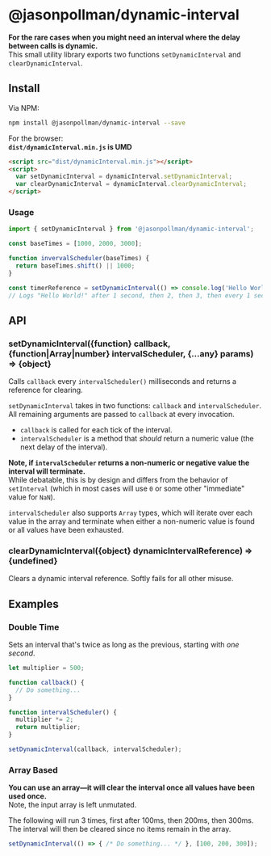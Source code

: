 # @jasonpollman/dynamic-interval
**For the rare cases when you might need an interval where the delay between calls is dynamic.**    
This small utility library exports two functions `setDynamicInterval` and `clearDynamicInterval`.

## Install

Via NPM:    
```bash
npm install @jasonpollman/dynamic-interval --save
```

For the browser:    
**`dist/dynamicInterval.min.js` is UMD**    

```html
<script src="dist/dynamicInterval.min.js"></script>
<script>
  var setDynamicInterval = dynamicInterval.setDynamicInterval;
  var clearDynamicInterval = dynamicInterval.clearDynamicInterval;
</script>
```

### Usage

```js
import { setDynamicInterval } from '@jasonpollman/dynamic-interval';

const baseTimes = [1000, 2000, 3000];

function invervalScheduler(baseTimes) {
  return baseTimes.shift() || 1000;
}

const timerReference = setDynamicInterval(() => console.log('Hello World!'), intervalScheduler));
// Logs "Hello World!" after 1 second, then 2, then 3, then every 1 second.
```

## API

### setDynamicInterval({function} callback, {function|Array|number} intervalScheduler, {...any} params) => {object}
Calls `callback` every `intervalScheduler()` milliseconds and returns a reference for clearing.

`setDynamicInterval` takes in two functions: `callback` and `intervalScheduler`. All remaining
arguments are passed to `callback` at every invocation.

- `callback` is called for each tick of the interval.
- `intervalScheduler` is a method that *should* return a numeric value (the next delay of the interval).

**Note, if `intervalScheduler` returns a non-numeric or negative value the interval will terminate.**     
While debatable, this is by design and differs from the behavior of `setInterval` (which in most cases will use `0` or some other "immediate" value for `NaN`).

`intervalScheduler` also supports `Array` types, which will iterate over each value in the array
and terminate when either a non-numeric value is found or all values have been exhausted.

### clearDynamicInterval({object} dynamicIntervalReference) => {undefined}
Clears a dynamic interval reference. Softly fails for all other misuse.

## Examples

### Double Time
Sets an interval that's twice as long as the previous, starting with *one second*.
```js
let multiplier = 500;

function callback() {
  // Do something...
}

function intervalScheduler() {
  multiplier *= 2;
  return multiplier;
}

setDynamicInterval(callback, intervalScheduler);
```

### Array Based
**You can use an array—it will clear the interval once all values have been used once.**    
Note, the input array is left unmutated.

The following will run 3 times, first after 100ms, then 200ms, then 300ms.    
The interval will then be cleared since no items remain in the array.

```js
setDynamicInterval(() => { /* Do something... */ }, [100, 200, 300]);
```

